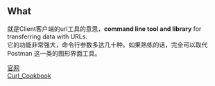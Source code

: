 ## What
就是Client客户端的url工具的意思，**command line tool and library**  for transferring data with URLs.  
它的功能非常强大，命令行参数多达几十种。如果熟练的话，完全可以取代 Postman 这一类的图形界面工具。

[官网](https://curl.se/)  
[Curl_Cookbook](https://catonmat.net/cookbooks/curl)
